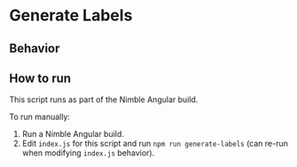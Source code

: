 # Generate Labels

## Behavior


## How to run

This script runs as part of the Nimble Angular build.

To run manually:

1. Run a Nimble Angular build.
2. Edit `index.js` for this script and run `npm run generate-labels` (can re-run when modifying `index.js` behavior).
